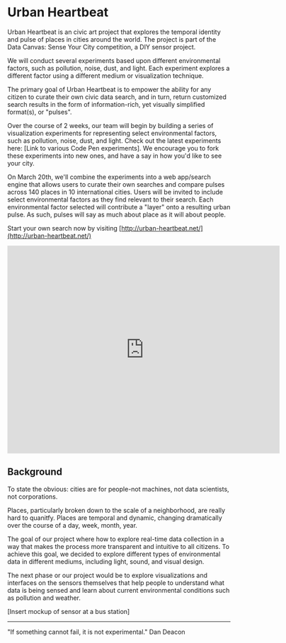# Urban Heartbeat

Urban Heartbeat is an civic art project that explores the temporal identity and pulse of places in cities around the world. The project is part of the Data Canvas: Sense Your City competition, a DIY sensor project.

We will conduct several experiments based upon different environmental factors, such as pollution, noise, dust, and light. Each experiment explores a different factor using a different medium or visualization technique.

The primary goal of Urban Heartbeat is to empower the ability for any citizen to curate their own civic data search, and in turn, return customized search results in the form of information-rich, yet visually simplified format(s), or "pulses".

Over the course of 2 weeks, our team will begin by building a series of visualization experiments for representing select environmental factors, such as pollution, noise, dust, and light. Check out the latest experiments here: [Link to various Code Pen experiments]. We encourage you to fork these experiments into new ones, and have a say in how you'd like to see your city.

On March 20th, we'll combine the experiments into a web app/search engine that allows users to curate their own searches and compare pulses across 140 places in 10 international cities. Users will be invited to include select environmental factors as they find relevant to their search. Each environmental factor selected will contribute a "layer" onto a resulting urban pulse. As such, pulses will say as much about place as it will about people.

Start your own search now by visiting [http://urban-heartbeat.net/](http://urban-heartbeat.net/)

<iframe src="http://www.slideshare.net/OnDevice/slideshelf" width="615px" height="470px" frameborder="0" marginwidth="0" marginheight="0" scrolling="no" style="border:none;" allowfullscreen webkitallowfullscreen mozallowfullscreen></iframe>

## Background
To state the obvious: cities are for people-not machines, not data scientists, not corporations.

Places, particularly broken down to the scale of a neighborhood, are really hard to quanitfy. Places are temporal and dynamic, changing dramatically over the course of a day, week, month, year.

The goal of our project where how to explore real-time data collection in a way that makes the process more transparent and intuitive to all citizens. To achieve this goal, we decided to explore different types of environmental data in different mediums, including light, sound, and visual design.

The next phase or our project would be to explore visualizations and interfaces on the sensors themselves that help people to understand what data is being sensed and learn about current environmental conditions such as pollution and weather.

[Insert mockup of sensor at a bus station]

----

"If something cannot fail, it is not experimental." Dan Deacon
